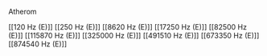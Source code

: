Atherom

[[120 Hz (E)]]
[[250 Hz (E)]]
[[8620 Hz (E)]]
[[17250 Hz (E)]]
[[82500 Hz (E)]]
[[115870 Hz (E)]]
[[325000 Hz (E)]]
[[491510 Hz (E)]]
[[673350 Hz (E)]]
[[874540 Hz (E)]]